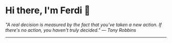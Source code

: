 <h1>Hi there, I'm Ferdi 👋</h1>

<p><em>
  "A real decision is measured by the fact that you've taken a new action. If there's no action, you haven't truly decided." — Tony Robbins
</em></p>

---
